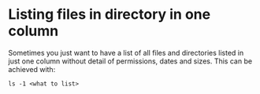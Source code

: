 # Listing files in directory in one column

Sometimes you just want to have a list of all files and directories listed in just one column without detail of permissions, dates and sizes. This can be achieved with:

`ls -1 <what to list>`

